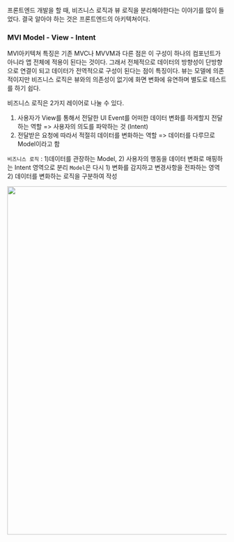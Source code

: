 프론트엔드 개발을 할 때, 비즈니스 로직과 뷰 로직을 분리해야한다는 이야기를 많이 들었다.
결국 알아야 하는 것은 프론트엔드의 아키텍쳐이다.

### MVI Model - View - Intent

MVI아키텍쳐 특징은 기존 MVC나 MVVM과 다른 점은 이 구성이 하나의 컴포넌트가 아니라 앱 전체에 적용이 된다는 것이다.
그래서 전체적으로 데이터의 방향성이 단방향으로 연결이 되고 데이터가 전역적으로 구성이 된다는 점이 특징이다.
뷰는 모델에 의존적이지만 비즈니스 로직은 뷰와의 의존성이 없기에 화면 변화에 유연하며 별도로 테스트를 하기 쉽다.

비즈니스 로직은 2가지 레이어로 나눌 수 있다.

1) 사용자가 View를 통해서 전달한 UI Event를 어떠한 데이터 변화를 하게할지 전달하는 역할 => 사용자의 의도를 파악하는 것 (Intent)
2) 전달받은 요청에 따라서 적절히 데이터를 변화하는 역할 => 데이터를 다루므로 Model이라고 함

`비즈니스 로직` : 1)데이터를 관장하는 Model, 2) 사용자의 행동을 데이터 변화로 매핑하는 Intent 영역으로 분리
`Model`은 다시 1) 변화를 감지하고 변경사항을 전파하는 영역 2) 데이터를 변화하는 로직을 구분하여 작성

<img src="https://velog.velcdn.com/images/chloeee/post/c6a0a8a4-a107-4e27-bfc3-9dd8b3b67649/image.png" width="800" />
